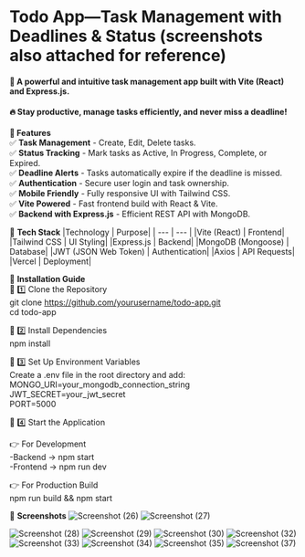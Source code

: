  <h1>Todo App—Task Management with Deadlines & Status (screenshots also attached for reference)</h1>      
<h4> 🚀 A powerful and intuitive task management app built with Vite (React) and Express.js.  </h4>
 <h4> 🔥 Stay productive, manage tasks efficiently, and never miss a deadline!</h4>


**🌟 Features**  
✅ **Task Management** - Create, Edit, Delete tasks.  
✅ **Status Tracking** - Mark tasks as Active, In Progress, Complete, or Expired.  
✅ **Deadline Alerts** - Tasks automatically expire if the deadline is missed.  
✅ **Authentication** - Secure user login and task ownership.  
✅ **Mobile Friendly** - Fully responsive UI with Tailwind CSS.  
✅ **Vite Powered** - Fast frontend build with React & Vite.  
✅ **Backend with Express.js** - Efficient REST API with MongoDB.  

🚀 **Tech Stack**
|Technology |	Purpose|
| --- | --- |
|Vite (React) |	Frontend|
|Tailwind CSS |	UI Styling|
|Express.js |	Backend|
|MongoDB (Mongoose) |	Database|
|JWT (JSON Web Token) |	Authentication|
|Axios |	API Requests|
|Vercel |	Deployment|


🎯 **Installation Guide**  
🔹 1️⃣ Clone the Repository  
            git clone https://github.com/yourusername/todo-app.git  
            cd todo-app

🔹 2️⃣ Install Dependencies  
            npm install  

🔹 3️⃣ Set Up Environment Variables  
              Create a .env file in the root directory and add:  
                   MONGO_URI=your_mongodb_connection_string  
                   JWT_SECRET=your_jwt_secret  
                   PORT=5000  

🔹 4️⃣ Start the Application  



👉 For Development  
    -Backend  ->    npm start  
    -Frontend ->    npm run dev  
     
👉 For Production Build  
        npm run build && npm start  




  📸 **Screenshots**
  ![Screenshot (26)](https://github.com/user-attachments/assets/2206bfa3-9598-4595-9591-7ff9845c2da4)
![Screenshot (27)](https://github.com/user-attachments/assets/1f588033-5f3b-4993-8473-a1b9a7961576)

![Screenshot (28)](https://github.com/user-attachments/assets/cf12cb0a-8494-45de-9ade-d5f8e674531c)
![Screenshot (29)](https://github.com/user-attachments/assets/eadbfd9f-dcf5-4571-a75c-f350eec0bdff)
![Screenshot (30)](https://github.com/user-attachments/assets/18a86298-a47b-4110-99bd-fcd982046452)
![Screenshot (32)](https://github.com/user-attachments/assets/7a22be3b-2e30-4680-9f65-0ec1f1c3d331)
![Screenshot (33)](https://github.com/user-attachments/assets/e2b645fe-3a7d-4761-8aa2-5e909368e563)
![Screenshot (34)](https://github.com/user-attachments/assets/749e99ba-eaea-4129-b964-13ab7ae759a4)
![Screenshot (35)](https://github.com/user-attachments/assets/b9874151-f11a-4ab0-8980-003452f0ab2a)
![Screenshot (37)](https://github.com/user-attachments/assets/ef180b65-837d-438a-a03a-131806a3a301)






